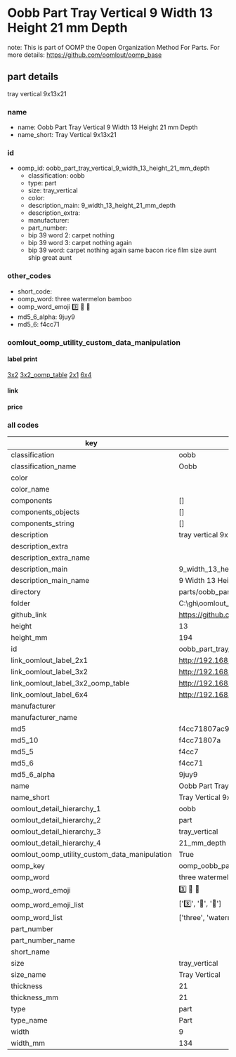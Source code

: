 # Oobb Part Tray Vertical 9 Width 13 Height 21 mm Depth  

note: This is part of OOMP the Oopen Organization Method For Parts. For more details: https://github.com/oomlout/oomp_base

##  part details
  



tray vertical 9x13x21



### name
* name: Oobb Part Tray Vertical 9 Width 13 Height 21 mm Depth
* name_short: Tray Vertical 9x13x21 
### id
* oomp_id: oobb_part_tray_vertical_9_width_13_height_21_mm_depth
  * classification: oobb
  * type: part
  * size: tray_vertical
  * color: 
  * description_main: 9_width_13_height_21_mm_depth
  * description_extra: 
  * manufacturer: 
  * part_number: 
  * bip 39 word 2: carpet nothing
  * bip 39 word 3: carpet nothing again
  * bip 39 word: carpet nothing again same bacon rice film size aunt ship great aunt

### other_codes
* short_code: 
* oomp_word: three watermelon bamboo
* oomp_word_emoji :three: :watermelon: :bamboo:
* md5_6_alpha: 9juy9
* md5_6: f4cc71






### oomlout_oomp_utility_custom_data_manipulation
#### label print
[3x2](http://192.168.1.245:1112/?label=oomp%209juy9)
[3x2_oomp_table](http://192.168.1.108:1112/?label=oomp%209juy9)
[2x1](http://192.168.1.242:1112/?label=oomp%209juy9)
[6x4](http://192.168.1.55:1112/?label=oomp%209juy9)    

#### link

                              

#### price







### all codes 
| key | value |  
| --- | --- |  
| classification | oobb |  
| classification_name | Oobb |  
| color |  |  
| color_name |  |  
| components | [] |  
| components_objects | [] |  
| components_string | [] |  
| description | tray vertical 9x13x21 |  
| description_extra |  |  
| description_extra_name |  |  
| description_main | 9_width_13_height_21_mm_depth |  
| description_main_name | 9 Width 13 Height 21 mm Depth |  
| directory | parts/oobb_part_tray_vertical_9_width_13_height_21_mm_depth |  
| folder | C:\gh\oomlout_oobb_version_4_generated_parts\parts\oobb_part_tray_vertical_9_width_13_height_21_mm_depth |  
| github_link | https://github.com/oomlout/oomlout_oomp_part_src/tree/main/parts/oobb_part_tray_vertical_9_width_13_height_21_mm_depth |  
| height | 13 |  
| height_mm | 194 |  
| id | oobb_part_tray_vertical_9_width_13_height_21_mm_depth |  
| link_oomlout_label_2x1 | http://192.168.1.242:1112/?label=oomp%209juy9 |  
| link_oomlout_label_3x2 | http://192.168.1.245:1112/?label=oomp%209juy9 |  
| link_oomlout_label_3x2_oomp_table | http://192.168.1.108:1112/?label=oomp%209juy9 |  
| link_oomlout_label_6x4 | http://192.168.1.55:1112/?label=oomp%209juy9 |  
| manufacturer |  |  
| manufacturer_name |  |  
| md5 | f4cc71807ac9eacae488abee0965b116 |  
| md5_10 | f4cc71807a |  
| md5_5 | f4cc7 |  
| md5_6 | f4cc71 |  
| md5_6_alpha | 9juy9 |  
| name | Oobb Part Tray Vertical 9 Width 13 Height 21 mm Depth |  
| name_short | Tray Vertical 9x13x21  |  
| oomlout_detail_hierarchy_1 | oobb |  
| oomlout_detail_hierarchy_2 | part |  
| oomlout_detail_hierarchy_3 | tray_vertical |  
| oomlout_detail_hierarchy_4 | 21_mm_depth |  
| oomlout_oomp_utility_custom_data_manipulation | True |  
| oomp_key | oomp_oobb_part_tray_vertical_9_width_13_height_21_mm_depth |  
| oomp_word | three watermelon bamboo |  
| oomp_word_emoji | :three: :watermelon: :bamboo: |  
| oomp_word_emoji_list | [':three:', ':watermelon:', ':bamboo:'] |  
| oomp_word_list | ['three', 'watermelon', 'bamboo'] |  
| part_number |  |  
| part_number_name |  |  
| short_name |  |  
| size | tray_vertical |  
| size_name | Tray Vertical |  
| thickness | 21 |  
| thickness_mm | 21 |  
| type | part |  
| type_name | Part |  
| width | 9 |  
| width_mm | 134 |  
